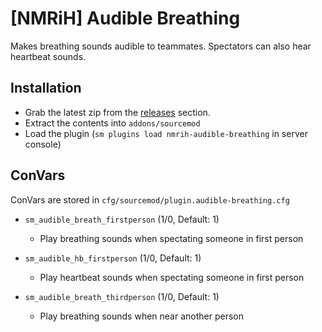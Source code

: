 # [NMRiH] Audible Breathing
Makes breathing sounds audible to teammates. Spectators can also hear heartbeat sounds.

## Installation
- Grab the latest zip from the [releases](https://github.com/dysphie/nmrih-audible-breathing/releases) section.
- Extract the contents into `addons/sourcemod`
- Load the plugin (`sm plugins load nmrih-audible-breathing` in server console)

## ConVars

ConVars are stored in `cfg/sourcemod/plugin.audible-breathing.cfg`

- `sm_audible_breath_firstperson` (1/0, Default: 1)
  - Play breathing sounds when spectating someone in first person

- `sm_audible_hb_firstperson` (1/0, Default: 1)
  - Play heartbeat sounds when spectating someone in first person

- `sm_audible_breath_thirdperson` (1/0, Default: 1)
  - Play breathing sounds when near another person 
